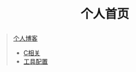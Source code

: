 # <p align="center">个人首页</font></p>


>[个人博客](./blogs/blogs.html)
>* [C相关](./blogs/C.html)
>* [工具配置](./blogs/工具配置.html)
